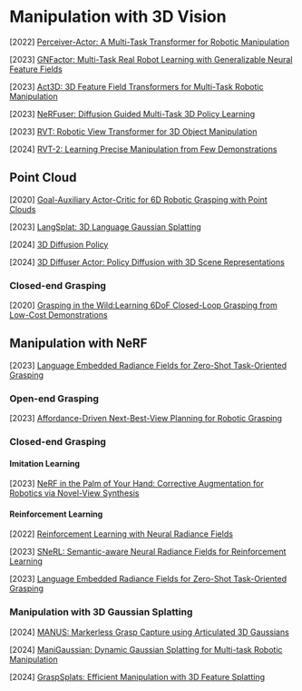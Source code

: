 # Manipulation with 3D Vision

[2022] [Perceiver-Actor: A Multi-Task Transformer for Robotic Manipulation](https://arxiv.org/abs/2209.05451)

[2023] [GNFactor: Multi-Task Real Robot Learning with Generalizable Neural Feature Fields](https://arxiv.org/abs/2308.16891)

[2023] [Act3D: 3D Feature Field Transformers for Multi-Task Robotic Manipulation](https://arxiv.org/abs/2306.17817)

[2023] [NeRFuser: Diffusion Guided Multi-Task 3D Policy Learning](https://openreview.net/forum?id=8GmPLkO0oR)

[2023] [RVT: Robotic View Transformer for 3D Object Manipulation](https://arxiv.org/abs/2306.14896)

[2024] [RVT-2: Learning Precise Manipulation from Few Demonstrations](https://arxiv.org/abs/2406.08545)



## Point Cloud

[2020] [Goal-Auxiliary Actor-Critic for 6D Robotic Grasping with Point Clouds](https://arxiv.org/abs/2010.00824)

[2023] [LangSplat: 3D Language Gaussian Splatting](https://arxiv.org/abs/2312.16084)

[2024] [3D Diffusion Policy](https://arxiv.org/abs/2403.03954)

[2024] [3D Diffuser Actor: Policy Diffusion with 3D Scene Representations](https://arxiv.org/abs/2402.10885)

### Closed-end Grasping

[2020] [Grasping in the Wild:Learning 6DoF Closed-Loop Grasping from Low-Cost Demonstrations](https://arxiv.org/abs/1912.04344)



## Manipulation with NeRF

[2023] [Language Embedded Radiance Fields for Zero-Shot Task-Oriented Grasping](https://arxiv.org/abs/2309.07970)

### Open-end Grasping

[2023] [Affordance-Driven Next-Best-View Planning for Robotic Grasping](https://arxiv.org/abs/2309.09556)

### Closed-end Grasping

#### Imitation Learning

[2023] [NeRF in the Palm of Your Hand: Corrective Augmentation for Robotics via Novel-View Synthesis](https://arxiv.org/abs/2301.08556)

#### Reinforcement Learning

[2022] [Reinforcement Learning with Neural Radiance Fields](https://arxiv.org/abs/2206.01634)

[2023] [SNeRL: Semantic-aware Neural Radiance Fields for Reinforcement Learning](https://arxiv.org/abs/2301.11520)

[2023] [Language Embedded Radiance Fields for Zero-Shot Task-Oriented Grasping](https://arxiv.org/abs/2309.07970)



### Manipulation with 3D Gaussian Splatting

[2024] [MANUS: Markerless Grasp Capture using Articulated 3D Gaussians](https://arxiv.org/abs/2312.02137)

[2024] [ManiGaussian: Dynamic Gaussian Splatting for Multi-task Robotic Manipulation](https://arxiv.org/abs/2403.08321)

[2024] [GraspSplats: Efficient Manipulation with 3D Feature Splatting](https://arxiv.org/abs/2409.02084)
